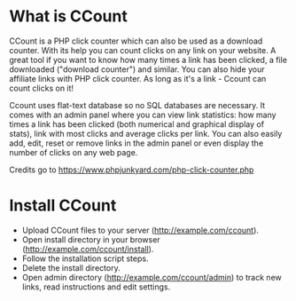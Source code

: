 # What is CCount
CCount is a PHP click counter which can also be used as a download counter. With its help you can count clicks on any link on your website. A great tool if you want to know how many times a link has been clicked, a file downloaded ("download counter") and similar. You can also hide your affiliate links with PHP click counter. As long as it's a link - Ccount can count clicks on it!

Ccount uses flat-text database so no SQL databases are necessary. It comes with an admin panel where you can view link statistics: how many times a link has been clicked (both numerical and graphical display of stats), link with most clicks and average clicks per link. You can also easily add, edit, reset or remove links in the admin panel or even display the number of clicks on any web page. 

Credits go to https://www.phpjunkyard.com/php-click-counter.php

# Install CCount
* Upload CCount files to your server (http://example.com/ccount).
* Open install directory in your browser (http://example.com/ccount/install).
* Follow the installation script steps.
* Delete the install directory.
* Open admin directory (http://example.com/ccount/admin) to track new links, read instructions and edit settings.
